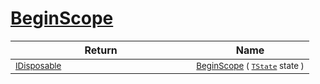 # [BeginScope](./SimpleConsoleLogger-100664041.md)



| Return | Name | 
| --- | --- | 
| <sub>[IDisposable](https://docs.microsoft.com/en-us/dotnet/api/System.IDisposable)</sub><img width=200/>| <sub>[BeginScope](./SimpleConsoleLogger-100664041.md) ( [`TState`](./SimpleConsoleLogger-100664041.md) state )</sub>| <br>


